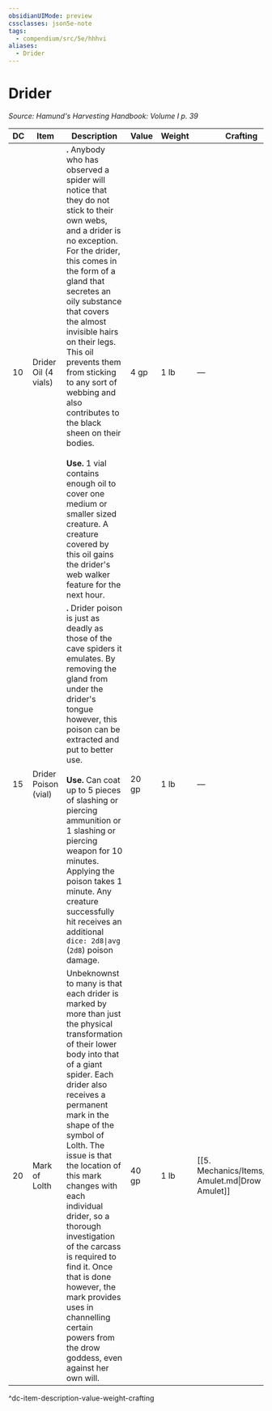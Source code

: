 ```yaml
---
obsidianUIMode: preview
cssclasses: json5e-note
tags:
  - compendium/src/5e/hhhvi
aliases:
  - Drider
---
```

# Drider
*Source: Hamund's Harvesting Handbook: Volume I p. 39* 

| DC | Item | Description | Value | Weight | Crafting |
|----|------|-------------|-------|--------|----------|
| 10 | Drider Oil (4 vials) | **.** Anybody who has observed a spider will notice that they do not stick to their own webs, and a drider is no exception. For the drider, this comes in the form of a gland that secretes an oily substance that covers the almost invisible hairs on their legs. This oil prevents them from sticking to any sort of webbing and also contributes to the black sheen on their bodies.<br /><br />**Use.** 1 vial contains enough oil to cover one medium or smaller sized creature. A creature covered by this oil gains the drider's web walker feature for the next hour. | 4 gp | 1 lb | — |
| 15 | Drider Poison (vial) | **.** Drider poison is just as deadly as those of the cave spiders it emulates. By removing the gland from under the drider's tongue however, this poison can be extracted and put to better use.<br /><br />**Use.** Can coat up to 5 pieces of slashing or piercing ammunition or 1 slashing or piercing weapon for 10 minutes. Applying the poison takes 1 minute. Any creature successfully hit receives an additional `dice: 2d8\|avg` (`2d8`) poison damage. | 20 gp | 1 lb | — |
| 20 | Mark of Lolth | Unbeknownst to many is that each drider is marked by more than just the physical transformation of their lower body into that of a giant spider. Each drider also receives a permanent mark in the shape of the symbol of Lolth. The issue is that the location of this mark changes with each individual drider, so a thorough investigation of the carcass is required to find it. Once that is done however, the mark provides uses in channelling certain powers from the drow goddess, even against her own will. | 40 gp | 1 lb | [[5. Mechanics/Items/Drow Amulet.md\|Drow Amulet]] |
^dc-item-description-value-weight-crafting
